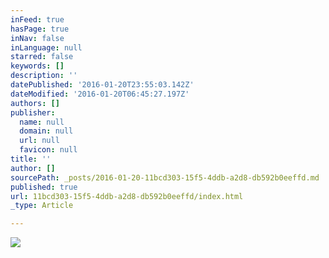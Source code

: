 ```yaml
---
inFeed: true
hasPage: true
inNav: false
inLanguage: null
starred: false
keywords: []
description: ''
datePublished: '2016-01-20T23:55:03.142Z'
dateModified: '2016-01-20T06:45:27.197Z'
authors: []
publisher:
  name: null
  domain: null
  url: null
  favicon: null
title: ''
author: []
sourcePath: _posts/2016-01-20-11bcd303-15f5-4ddb-a2d8-db592b0eeffd.md
published: true
url: 11bcd303-15f5-4ddb-a2d8-db592b0eeffd/index.html
_type: Article

---
```

![](https://the-grid-user-content.s3-us-west-2.amazonaws.com/067f3c16-557b-498c-95c2-6c0f8f6656fc.jpg)